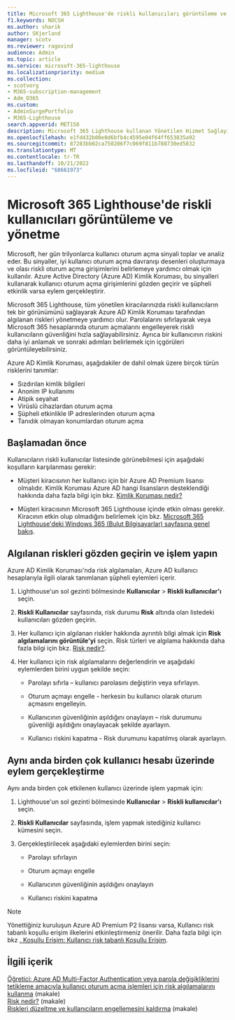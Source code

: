 ```yaml
---
title: Microsoft 365 Lighthouse'de riskli kullanıcıları görüntüleme ve yönetme
f1.keywords: NOCSH
ms.author: sharik
author: SKjerland
manager: scotv
ms.reviewer: ragovind
audience: Admin
ms.topic: article
ms.service: microsoft-365-lighthouse
ms.localizationpriority: medium
ms.collection:
- scotvorg
- M365-subscription-management
- Adm_O365
ms.custom:
- AdminSurgePortfolio
- M365-Lighthouse
search.appverid: MET150
description: Microsoft 365 Lighthouse kullanan Yönetilen Hizmet Sağlayıcıları (MSP) için riskli kullanıcıları görüntülemeyi ve yönetmeyi öğrenin.
ms.openlocfilehash: e1fd432b00e0d6bfb4c4595e04f64ff653835a92
ms.sourcegitcommit: 87283bb02ca750286f7c069f811b788730ed5832
ms.translationtype: MT
ms.contentlocale: tr-TR
ms.lasthandoff: 10/21/2022
ms.locfileid: "68661973"
---
```

# <a name="view-and-manage-risky-users-in-microsoft-365-lighthouse"></a>Microsoft 365 Lighthouse'de riskli kullanıcıları görüntüleme ve yönetme

Microsoft, her gün trilyonlarca kullanıcı oturum açma sinyali toplar ve analiz eder. Bu sinyaller, iyi kullanıcı oturum açma davranışı desenleri oluşturmaya ve olası riskli oturum açma girişimlerini belirlemeye yardımcı olmak için kullanılır. Azure Active Directory (Azure AD) Kimlik Koruması, bu sinyalleri kullanarak kullanıcı oturum açma girişimlerini gözden geçirir ve şüpheli etkinlik varsa eylem gerçekleştirir.

Microsoft 365 Lighthouse, tüm yönetilen kiracılarınızda riskli kullanıcıların tek bir görünümünü sağlayarak Azure AD Kimlik Koruması tarafından algılanan riskleri yönetmeye yardımcı olur. Parolalarını sıfırlayarak veya Microsoft 365 hesaplarında oturum açmalarını engelleyerek riskli kullanıcıların güvenliğini hızla sağlayabilirsiniz. Ayrıca bir kullanıcının riskini daha iyi anlamak ve sonraki adımları belirlemek için içgörüleri görüntüleyebilirsiniz.

Azure AD Kimlik Koruması, aşağıdakiler de dahil olmak üzere birçok türün risklerini tanımlar:

- Sızdırılan kimlik bilgileri
- Anonim IP kullanımı
- Atipik seyahat
- Virüslü cihazlardan oturum açma
- Şüpheli etkinlikle IP adreslerinden oturum açma
- Tanıdık olmayan konumlardan oturum açma

## <a name="before-you-begin"></a>Başlamadan önce

Kullanıcıların riskli kullanıcılar listesinde görünebilmesi için aşağıdaki koşulların karşılanması gerekir:

- Müşteri kiracısının her kullanıcı için bir Azure AD Premium lisansı olmalıdır. Kimlik Koruması Azure AD hangi lisansların desteklendiği hakkında daha fazla bilgi için bkz. [Kimlik Koruması nedir?](/azure/active-directory/identity-protection/overview-identity-protection)

- Müşteri kiracısının Microsoft 365 Lighthouse içinde etkin olması gerekir. Kiracının etkin olup olmadığını belirlemek için bkz. [Microsoft 365 Lighthouse'deki Windows 365 (Bulut Bilgisayarlar) sayfasına genel bakış](m365-lighthouse-tenant-list-overview.md).

## <a name="review-detected-risks-and-take-action"></a>Algılanan riskleri gözden geçirin ve işlem yapın

Azure AD Kimlik Koruması'nda risk algılamaları, Azure AD kullanıcı hesaplarıyla ilgili olarak tanımlanan şüpheli eylemleri içerir.

1. Lighthouse'un sol gezinti bölmesinde **Kullanıcılar** > **Riskli kullanıcılar'ı** seçin.

2. **Riskli Kullanıcılar** sayfasında, risk durumu **Risk** altında olan listedeki kullanıcıları gözden geçirin.

3. Her kullanıcı için algılanan riskler hakkında ayrıntılı bilgi almak için **Risk algılamalarını görüntüle'yi** seçin. Risk türleri ve algılama hakkında daha fazla bilgi için bkz. [Risk nedir?](/azure/active-directory/identity-protection/concept-identity-protection-risks).

4. Her kullanıcı için risk algılamalarını değerlendirin ve aşağıdaki eylemlerden birini uygun şekilde seçin:

    - Parolayı sıfırla – kullanıcı parolasını değiştirin veya sıfırlayın.

    - Oturum açmayı engelle - herkesin bu kullanıcı olarak oturum açmasını engelleyin.

    - Kullanıcının güvenliğinin aşıldığını onaylayın – risk durumunu güvenliği aşıldığını onaylayacak şekilde ayarlayın.

    - Kullanıcı riskini kapatma - Risk durumunu kapatılmış olarak ayarlayın.

## <a name="take-action-on-multiple-user-accounts-at-once"></a>Aynı anda birden çok kullanıcı hesabı üzerinde eylem gerçekleştirme

Aynı anda birden çok etkilenen kullanıcı üzerinde işlem yapmak için:

1. Lighthouse'un sol gezinti bölmesinde **Kullanıcılar** > **Riskli kullanıcılar'ı** seçin.

2. **Riskli Kullanıcılar** sayfasında, işlem yapmak istediğiniz kullanıcı kümesini seçin.

3. Gerçekleştirilecek aşağıdaki eylemlerden birini seçin:

    - Parolayı sıfırlayın

    - Oturum açmayı engelle

    - Kullanıcının güvenliğinin aşıldığını onaylayın

    - Kullanıcı riskini kapatma

> [!NOTE]
> Yönettiğiniz kuruluşun Azure AD Premium P2 lisansı varsa, Kullanıcı risk tabanlı koşullu erişim ilkelerini etkinleştirmeniz önerilir. Daha fazla bilgi için bkz [. Koşullu Erişim: Kullanıcı risk tabanlı Koşullu Erişim](/azure/active-directory/conditional-access/howto-conditional-access-policy-risk-user).

## <a name="related-content"></a>İlgili içerik
[Öğretici: Azure AD Multi-Factor Authentication veya parola değişikliklerini tetikleme amacıyla kullanıcı oturum açma işlemleri için risk algılamalarını kullanma](/azure/active-directory/authentication/tutorial-risk-based-sspr-mfa) (makale)\
[Risk nedir?](/azure/active-directory/identity-protection/concept-identity-protection-risks) (makale) \
[Riskleri düzeltme ve kullanıcıların engellemesini kaldırma](/azure/active-directory/identity-protection/howto-identity-protection-remediate-unblock) (makale)